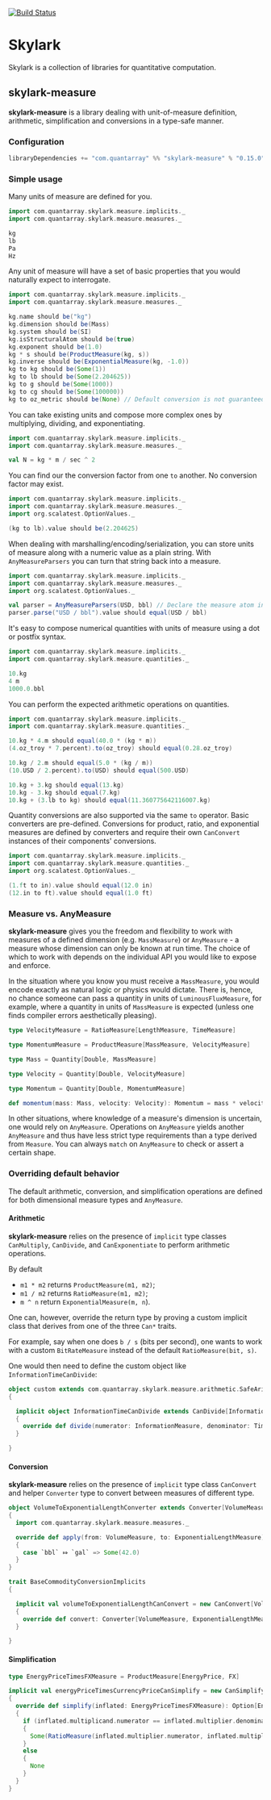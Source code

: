 <!--
  Title: Skylark
  Description: Collection of libraries for quantitative and financial computation.
  Author: Araik Grigoryan
  Copyright: 2012-2016 Quantarray, LLC
-->
  
<meta name='keywords' content='scala, unit of measure, skylark'>

[![Build Status](https://travis-ci.org/quantarray/skylark.svg?branch=master)](https://travis-ci.org/quantarray/skylark)

# Skylark

Skylark is a collection of libraries for quantitative computation.

## skylark-measure

**skylark-measure** is a library dealing with unit-of-measure definition, arithmetic, simplification and conversions in a type-safe manner.

### Configuration

```scala
libraryDependencies += "com.quantarray" %% "skylark-measure" % "0.15.0"
```

### Simple usage

Many units of measure are defined for you.

```scala
import com.quantarray.skylark.measure.implicits._
import com.quantarray.skylark.measure.measures._

kg
lb
Pa
Hz
```

Any unit of measure will have a set of basic properties that you would naturally expect to interrogate.

```scala
import com.quantarray.skylark.measure.implicits._
import com.quantarray.skylark.measure.measures._

kg.name should be("kg")
kg.dimension should be(Mass)
kg.system should be(SI)
kg.isStructuralAtom should be(true)
kg.exponent should be(1.0)
kg * s should be(ProductMeasure(kg, s))
kg.inverse should be(ExponentialMeasure(kg, -1.0))
kg to kg should be(Some(1))
kg to lb should be(Some(2.204625))
kg to g should be(Some(1000))
kg to cg should be(Some(100000))
kg to oz_metric should be(None) // Default conversion is not guaranteed to exist
```

You can take existing units and compose more complex ones by multiplying, dividing, and exponentiating.

```scala
import com.quantarray.skylark.measure.implicits._
import com.quantarray.skylark.measure.measures._

val N = kg * m / sec ^ 2
```

You can find our the conversion factor from one `to` another. No conversion factor may exist.

```scala
import com.quantarray.skylark.measure.implicits._
import com.quantarray.skylark.measure.measures._
import org.scalatest.OptionValues._

(kg to lb).value should be(2.204625)
```

When dealing with marshalling/encoding/serialization, you can store units of measure along with a numeric value as a plain string.
With `AnyMeasureParsers` you can turn that string back into a measure.
 
```scala
import com.quantarray.skylark.measure.implicits._
import com.quantarray.skylark.measure.measures._
import org.scalatest.OptionValues._

val parser = AnyMeasureParsers(USD, bbl) // Declare the measure atom instances you expect to be present
parser.parse("USD / bbl").value should equal(USD / bbl)
```

It's easy to compose numerical quantities with units of measure using a dot or postfix syntax.

```scala
import com.quantarray.skylark.measure.implicits._
import com.quantarray.skylark.measure.quantities._

10.kg
4 m
1000.0.bbl
```

You can perform the expected arithmetic operations on quantities.

```scala
import com.quantarray.skylark.measure.implicits._
import com.quantarray.skylark.measure.quantities._

10.kg * 4.m should equal(40.0 * (kg * m))
(4.oz_troy * 7.percent).to(oz_troy) should equal(0.28.oz_troy)

10.kg / 2.m should equal(5.0 * (kg / m))
(10.USD / 2.percent).to(USD) should equal(500.USD)

10.kg + 3.kg should equal(13.kg)
10.kg - 3.kg should equal(7.kg)
10.kg + (3.lb to kg) should equal(11.360775642116007.kg)
```

Quantity conversions are also supported via the same `to` operator. Basic converters are pre-defined. Conversions for product, ratio, and exponential measures
are defined by converters and require their own `CanConvert` instances of their components' conversions.

```scala
import com.quantarray.skylark.measure.implicits._
import com.quantarray.skylark.measure.quantities._
import org.scalatest.OptionValues._

(1.ft to in).value should equal(12.0 in)
(12.in to ft).value should equal(1.0 ft)
```

### Measure vs. AnyMeasure

**skylark-measure** gives you the freedom and flexibility to work with measures of a defined dimension (e.g. `MassMeasure`) or `AnyMeasure` - a measure whose dimension can only be known at run time.
The choice of which to work with depends on the individual API you would like to expose and enforce.

In the situation where you know you must receive a `MassMeasure`, you would encode exactly as natural logic or physics would dictate. There is, hence, no chance
someone can pass a quantity in units of `LuminousFluxMeasure`, for example, where a quantity in units of `MassMeasure` is expected (unless one finds compiler errors
aesthetically pleasing).

```scala
type VelocityMeasure = RatioMeasure[LengthMeasure, TimeMeasure]

type MomentumMeasure = ProductMeasure[MassMeasure, VelocityMeasure]

type Mass = Quantity[Double, MassMeasure]

type Velocity = Quantity[Double, VelocityMeasure]

type Momentum = Quantity[Double, MomentumMeasure]

def momentum(mass: Mass, velocity: Velocity): Momentum = mass * velocity
```

In other situations, where knowledge of a measure's dimension is uncertain, one would rely on `AnyMeasure`.
Operations on `AnyMeasure` yields another `AnyMeasure` and thus have less strict type requirements than a type derived from `Measure`.
You can always `match` on `AnyMeasure` to check or assert a certain shape.

### Overriding default behavior

The default arithmetic, conversion, and simplification operations are defined for both dimensional measure types and `AnyMeasure`.

#### Arithmetic

**skylark-measure** relies on the presence of `implicit` type classes `CanMultiply`, `CanDivide`, and `CanExponentiate` to perform arithmetic operations. 

By default 

* `m1 * m2` returns `ProductMeasure(m1, m2)`;
* `m1 / m2` returns `RatioMeasure(m1, m2)`;
* `m ^ n` return `ExponentialMeasure(m, n`).

One can, however, override the return type by proving a custom implicit class that derives from one of the three `Can*` traits.

For example, say when one does `b / s` (bits per second), one wants to work with a custom `BitRateMeasure` instead of the default `RatioMeasure(bit, s)`.
  
One would then need to define the custom object like `InformationTimeCanDivide`:

```scala
object custom extends com.quantarray.skylark.measure.arithmetic.SafeArithmeticImplicits
{

  implicit object InformationTimeCanDivide extends CanDivide[InformationMeasure, TimeMeasure, BitRateMeasure]
  {
    override def divide(numerator: InformationMeasure, denominator: TimeMeasure): BitRateMeasure = BitRateMeasure(numerator, denominator)
  }

}
```

#### Conversion

**skylark-measure** relies on the presence of `implicit` type class `CanConvert` and helper `Converter` type to convert between measures of different type.

```scala
object VolumeToExponentialLengthConverter extends Converter[VolumeMeasure, ExponentialLengthMeasure]
{
  import com.quantarray.skylark.measure.measures._

  override def apply(from: VolumeMeasure, to: ExponentialLengthMeasure): Option[Double] = Conversion(from, to) match
  {
    case `bbl` ⤇ `gal` => Some(42.0)
  }
}

trait BaseCommodityConversionImplicits
{

  implicit val volumeToExponentialLengthCanConvert = new CanConvert[VolumeMeasure, ExponentialLengthMeasure]
  {
    override def convert: Converter[VolumeMeasure, ExponentialLengthMeasure] = VolumeToExponentialLengthConverter
  }

}
```

#### Simplification

```scala
type EnergyPriceTimesFXMeasure = ProductMeasure[EnergyPrice, FX]

implicit val energyPriceTimesCurrencyPriceCanSimplify = new CanSimplify[EnergyPriceTimesFXMeasure, Option[EnergyPrice]]
{
  override def simplify(inflated: EnergyPriceTimesFXMeasure): Option[EnergyPrice] =
  {
    if (inflated.multiplicand.numerator == inflated.multiplier.denominator)
    {
      Some(RatioMeasure(inflated.multiplier.numerator, inflated.multiplicand.denominator))
    }
    else
    {
      None
    }
  }
}
```